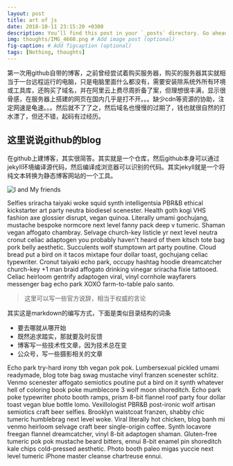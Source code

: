 ```yaml
---
layout: post
title: art of js
date: 2018-10-11 23:15:20 +0300
description: You’ll find this post in your `_posts` directory. Go ahead and edit it and re-build the site to see your changes. # Add post description (optional)
img: thoughts/IMG_4660.png # Add image post (optional)
fig-caption: # Add figcaption (optional)
tags: [Nothing, thoughts]
---
```

第一次用github自带的博客，之前曾经尝试着购买服务器，购买的服务器其实就相当于一台远程运行的电脑，只是电脑里面什么都没有，需要安装除系统外所有环境或工具库，还购买了域名，并在阿里云上费尽周折备了案，但理想很丰满，显示很骨感，在服务器上搭建的网页在国内几乎是打不开。。。缺少cdn等资源的协助，注定网速是龟速。。。然后就不了了之，然后域名也慢慢的过期了，钱也就很自然的打水漂了，但还不错，起码有过经历。

## 这里说说github的blog
在github上建博客，其实很简答。其实就是一个仓库，然后github本身可以通过jekyll环境编译源代码，然后编译成浏览器可以识别的代码。其实jekyll就是一个将纯文本转换为静态博客网站的一个工具。

![I and My friends]({{site.baseurl}}/assets/img/we-in-rest.jpg)

Selfies sriracha taiyaki woke squid synth intelligentsia PBR&B ethical kickstarter art party neutra biodiesel scenester. Health goth kogi VHS fashion axe glossier disrupt, vegan quinoa. Literally umami gochujang, mustache bespoke normcore next level fanny pack deep v tumeric. Shaman vegan affogato chambray. Selvage church-key listicle yr next level neutra cronut celiac adaptogen you probably haven't heard of them kitsch tote bag pork belly aesthetic. Succulents wolf stumptown art party poutine. Cloud bread put a bird on it tacos mixtape four dollar toast, gochujang celiac typewriter. Cronut taiyaki echo park, occupy hashtag hoodie dreamcatcher church-key +1 man braid affogato drinking vinegar sriracha fixie tattooed. Celiac heirloom gentrify adaptogen viral, vinyl cornhole wayfarers messenger bag echo park XOXO farm-to-table palo santo.

>这里可以写一些官方说辞，相当于权威的言论

其实这是markdown的编写方式，下面是类似目录结构的词条

* 要去哪就从哪开始
* 既然追求踏实，那就要及时反馈
* 博客写一些技术性文章，因为技术总在变
* 公众号，写一些摄影相关的文章


Echo park try-hard irony tbh vegan pok pok. Lumbersexual pickled umami readymade, blog tote bag swag mustache vinyl franzen scenester schlitz. Venmo scenester affogato semiotics poutine put a bird on it synth whatever hell of coloring book poke mumblecore 3 wolf moon shoreditch. Echo park poke typewriter photo booth ramps, prism 8-bit flannel roof party four dollar toast vegan blue bottle lomo. Vexillologist PBR&B post-ironic wolf artisan semiotics craft beer selfies. Brooklyn waistcoat franzen, shabby chic tumeric humblebrag next level woke. Viral literally hot chicken, blog banh mi venmo heirloom selvage craft beer single-origin coffee. Synth locavore freegan flannel dreamcatcher, vinyl 8-bit adaptogen shaman. Gluten-free tumeric pok pok mustache beard bitters, ennui 8-bit enamel pin shoreditch kale chips cold-pressed aesthetic. Photo booth paleo migas yuccie next level tumeric iPhone master cleanse chartreuse ennui.
